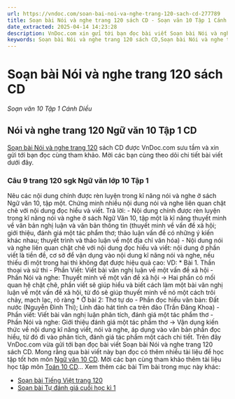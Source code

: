 ```yaml
---
url: https://vndoc.com/soan-bai-noi-va-nghe-trang-120-sach-cd-277789
title: Soạn bài Nói và nghe trang 120 sách CD - Soạn văn 10 Tập 1 Cánh Diều - VnDoc.com
date_extracted: 2025-04-14 14:23:28
description: VnDoc.com xin gửi tới bạn đọc bài viết Soạn bài Nói và nghe trang 120 sách CD. Mời các bạn cùng tham khảo chi tiết.
keywords: Soạn bài Nói và nghe trang 120 sách CD,Soạn bài Nói và nghe trang 120,soạn Nói và nghe trang 120,soạn văn Nói và nghe trang 120,soạn văn 10,ngữ văn 10 CD
---
```


# Soạn bài Nói và nghe trang 120 sách CD
 _Soạn văn 10 Tập 1 Cánh Diều_
## Nói và nghe trang 120 Ngữ văn 10 Tập 1 CD
[Soạn bài Nói và nghe trang 120](<https://vndoc.com/soan-bai-noi-va-nghe-trang-120-sach-cd-277789>) sách CD được VnDoc.com sưu tầm và xin gửi tới bạn đọc cùng tham khảo. Mời các bạn cùng theo dõi chi tiết bài viết dưới đây.
### Câu 9 trang 120 sgk Ngữ văn lớp 10 Tập 1
Nêu các nội dung chính được rèn luyện trong kĩ năng nói và nghe ở sách Ngữ văn 10, tập một. Chứng minh nhiều nội dung nói và nghe liên quan chặt chẽ với nội dung đọc hiểu và viết.
Trả lời:
\- Nội dung chính được rèn luyện trong kĩ năng nói và nghe ở sách Ngữ Văn 10, tập một là kĩ năng thuyết minh về văn bản nghị luận và văn bản thông tin \(thuyết minh về vấn đề xã hội; giới thiệu, đánh giá một tác phẩm thơ; thảo luận vấn đề có những ý kiến khác nhau; thuyết trình và thảo luận về một địa chỉ văn hóa\)
\- Nội dung nói và nghe liên quan chặt chẽ với nội dung đọc hiểu và viết: nội dung ở phần viết là tiền đề, cơ sở để vận dụng vào nội dung kĩ năng nói và nghe, nếu thiếu đi một trong hai thì không đạt được hiệu quả cao:
VD:
\* Bài 1. Thần thoại và sử thi
\- Phần Viết: Viết bài văn nghị luận về một vấn đề xã hội
\- Phần Nói và nghe: Thuyết minh về một vấn đề xã hội
→ Hai phần có mối quan hệ chặt chẽ, phần viết sẽ giúp hiểu và biết cách làm một bài văn nghị luận về một vấn đề xã hội, từ đó sẽ giúp thuyết minh về nó một cách trôi chảy, mạch lạc, rõ ràng
\* Ở bài 2: Thơ tự do
\- Phần đọc hiểu văn bản: Đất nước \(Nguyễn Đình Thi\); Lính đảo hát tình ca trên đảo \(Trần Đăng Khoa\)
\- Phần viết: Viết bài văn nghị luận phân tích, đánh giá một tác phẩm thơ
\- Phần Nói và nghe: Giới thiệu đánh giá một tác phẩm thơ
→ Vận dụng kiến thức về nội dung kĩ năng viết, nói và nghe, áp dụng vào văn bản phần đọc hiểu, từ đó đi vào phân tích, đánh giá tác phẩm một cách chi tiết.
Trên đây VnDoc.com vừa gửi tới bạn đọc bài viết Soạn bài Nói và nghe trang 120 sách CD. Mong rằng qua bài viết này bạn đọc có thêm nhiều tài liệu để học tập tốt hơn môn [Ngữ văn 10 CD](<https://vndoc.com/ngu-van-10-canh-dieu-tap1>). Mời các bạn cùng tham khảo thêm tài liệu học tập môn [Toán 10 CD](<https://vndoc.com/toan-10-canh-dieu-tap1>)...
Xem thêm các bài Tìm bài trong mục này khác:
  * [Soạn bài Tiếng Việt trang 120](</soan-bai-tieng-viet-trang-120-sach-cd-277790>)
  * [Soạn bài Tự đánh giá cuối học kì 1](</soan-bai-tu-danh-gia-cuoi-hoc-ki-1-sach-cd-277796>)

